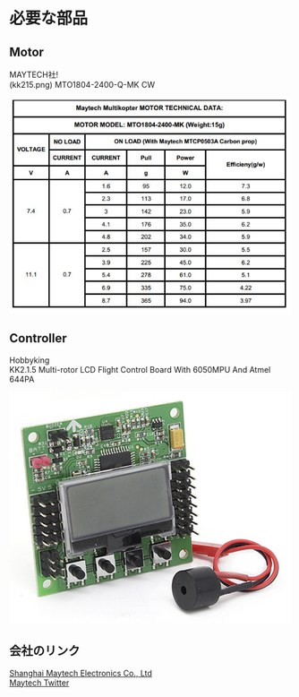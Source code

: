 # 必要な部品

## Motor

MAYTECH社!<br>
(kk215.png) MTO1804-2400-Q-MK CW

![](mto1804.png)

## Controller

Hobbyking<br>
KK2.1.5 Multi-rotor LCD Flight Control Board With 6050MPU And Atmel 644PA

![](kk215.png)

## 会社のリンク
[Shanghai Maytech Electronics Co., Ltd]( http://www.maytech.cn/maytech/eng/default.asp)<br>
[Maytech Twitter](https://twitter.com/maytechrcmodel)